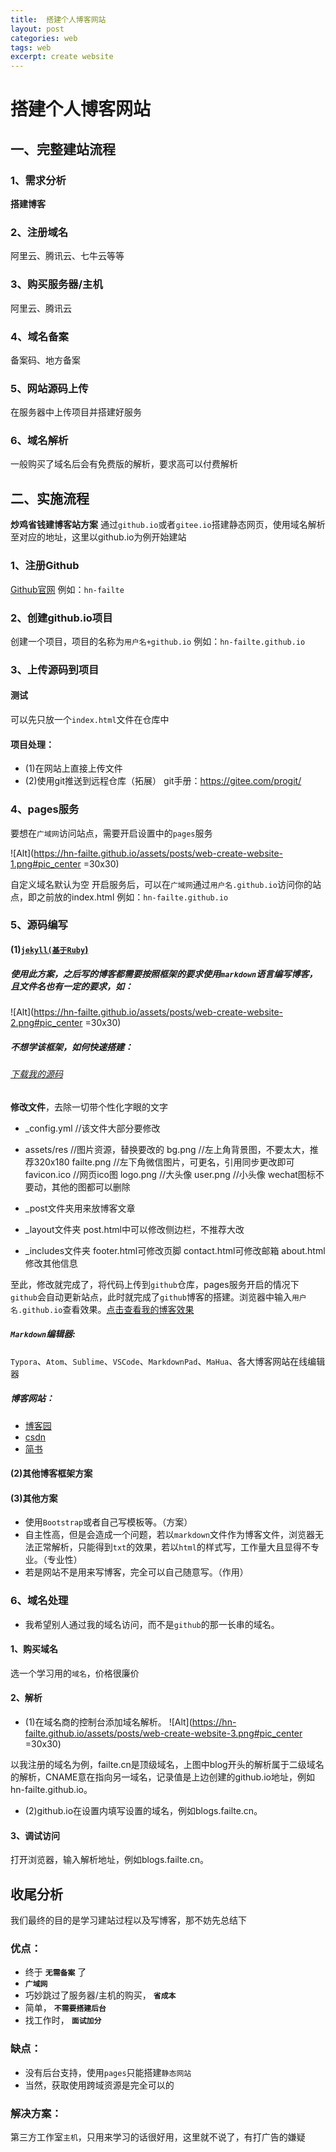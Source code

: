 ```yaml
---
title:  搭建个人博客网站
layout: post
categories: web
tags: web
excerpt: create website
---
```


# 搭建个人博客网站

## 一、完整建站流程

### 1、需求分析

**搭建博客**

### 2、注册域名

阿里云、腾讯云、七牛云等等

### 3、购买服务器/主机

阿里云、腾讯云

### 4、域名备案

备案码、地方备案

### 5、网站源码上传

在服务器中上传项目并搭建好服务

### 6、域名解析

一般购买了域名后会有免费版的解析，要求高可以付费解析

## 二、实施流程

**炒鸡省钱建博客站方案**
通过`github.io`或者`gitee.io`搭建静态网页，使用域名解析至对应的地址，这里以github.io为例开始建站

### 1、注册Github

[Github官网](htttps://github.com)
例如：`hn-failte`

### 2、创建github.io项目

创建一个项目，项目的名称为`用户名+github.io`
例如：`hn-failte.github.io`

### 3、上传源码到项目

#### 测试

可以先只放一个`index.html`文件在仓库中

#### 项目处理：

* (1)在网站上直接上传文件
* (2)使用git推送到远程仓库（拓展）
    git手册：https://gitee.com/progit/

### 4、pages服务

要想在`广域网`访问站点，需要开启设置中的`pages`服务

![Alt](https://hn-failte.github.io/assets/posts/web-create-website-1.png#pic_center =30x30)

自定义域名默认为空
开启服务后，可以在`广域网`通过`用户名.github.io`访问你的站点，即之前放的index.html
例如：`hn-failte.github.io`

### 5、源码编写

#### (1)[`jekyll(基于Ruby`)](https://github.com/jekyll/jekyll)

##### 使用此方案，之后写的博客都需要按照框架的要求使用`markdown`语言编写博客，且文件名也有一定的要求，如：

![Alt](https://hn-failte.github.io/assets/posts/web-create-website-2.png#pic_center =30x30)

##### 不想学该框架，如何快速搭建：

###### [下载我的源码](https://github.com/hn-failte/hn-failte.github.io.git)

**修改文件**，去除一切带个性化字眼的文字

* _config.yml  //该文件大部分要修改

* assets/res  //图片资源，替换要改的
bg.png  //左上角背景图，不要太大，推荐320x180
failte.png  //左下角微信图片，可更名，引用同步更改即可
favicon.ico  //网页ico图
logo.png    //大头像
user.png    //小头像
wechat图标不要动，其他的图都可以删除

* _post文件夹用来放博客文章

* _layout文件夹
post.html中可以修改侧边栏，不推荐大改

* _includes文件夹
footer.html可修改页脚
contact.html可修改邮箱
about.html修改其他信息

至此，修改就完成了，将代码上传到`github`仓库，pages服务开启的情况下`github`会自动更新站点，此时就完成了`github`博客的搭建。浏览器中输入`用户名.github.io`查看效果。[点击查看我的博客效果](hn-failte.github.io)

##### `Markdown`编辑器:
`Typora`、`Atom`、`Sublime`、`VSCode`、`MarkdownPad`、`MaHua`、各大博客网站在线编辑器

##### 博客网站：

* [博客园](http://www.cnblogs.com/)
* [csdn](https://blog.csdn.net/)
* [简书](https://www.jianshu.com/)

#### (2)其他博客框架方案

#### (3)其他方案

* 使用`Bootstrap`或者自己写模板等。（方案）
* 自主性高，但是会造成一个问题，若以`markdown`文件作为博客文件，浏览器无法正常解析，只能得到`txt`的效果，若以`html`的样式写，工作量大且显得不专业。（专业性）
* 若是网站不是用来写博客，完全可以自己随意写。（作用）

### 6、域名处理

* 我希望别人通过我的域名访问，而不是`github`的那一长串的域名。

#### 1、购买域名

选一个学习用的`域名`，价格很廉价

#### 2、解析

* (1)在域名商的控制台添加域名解析。
![Alt](https://hn-failte.github.io/assets/posts/web-create-website-3.png#pic_center =30x30)

以我注册的域名为例，failte.cn是顶级域名，上图中blog开头的解析属于二级域名的解析，CNAME意在指向另一域名，记录值是上边创建的github.io地址，例如hn-failte.github.io。

* (2)github.io在设置内填写设置的域名，例如blogs.failte.cn。

#### 3、调试访问

打开浏览器，输入解析地址，例如blogs.failte.cn。

## 收尾分析

我们最终的目的是学习建站过程以及写博客，那不妨先总结下

### 优点：

* 终于 **`无需备案`** 了
* **`广域网`**
* 巧妙跳过了服务器/主机的购买， **`省成本`**
* 简单， **`不需要搭建后台`**
* 找工作时， **`面试加分`**

### 缺点：

* 没有后台支持，使用`pages`只能搭建`静态网站`
* 当然，获取使用跨域资源是完全可以的

### 解决方案：

第三方工作室`主机`，只用来学习的话很好用，这里就不说了，有打广告的嫌疑